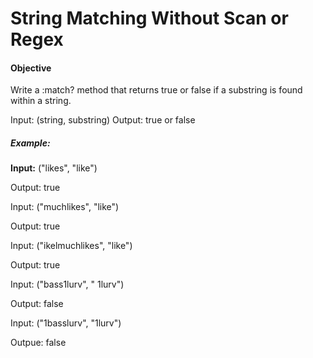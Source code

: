 # String Matching Without Scan or Regex

#### Objective

Write a :match? method that returns true or false if a substring is found within a string.

Input: (string, substring)
Output: true or false

##### Example:

<b>Input:</b> ("likes", "like")

Output: true

Input: ("muchlikes", "like")

Output: true

Input: ("ikelmuchlikes", "like")

Output: true

Input: ("bass1lurv", " 1lurv")

Output: false

Input: ("1basslurv", "1lurv")

Outpue: false
